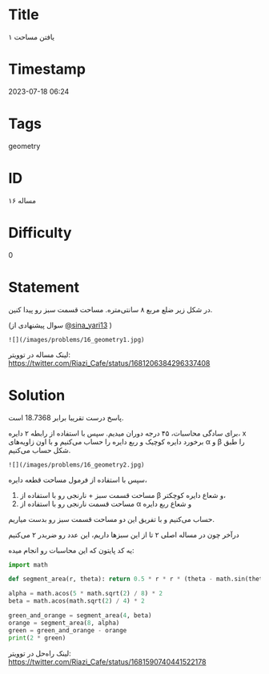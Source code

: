# Title
یافتن مساحت ۱
# Timestamp
2023-07-18 06:24
# Tags
geometry
# ID
مساله ۱۶
# Difficulty
0
# Statement
در شکل زیر ضلع مربع ۸ سانتی‌متره. مساحت قسمت سبز رو پیدا کنین.

(سوال پیشنهادی از 
[@sina_yari13](https://twitter.com/sina_yari13)
)

    ![](/images/problems/16_geometry1.jpg)

لینک مساله در توویتر: https://twitter.com/Riazi_Cafe/status/1681206384296337408

# Solution
پاسخ درست تقریبا برابر 18.7368 است.

برای سادگی محاسبات، ۴۵ درجه دوران میدیم. سپس با استفاده از رابطه ۲ دایره، x برخورد دایره کوچیک و ربع دایره را حساب می‌کنیم و با اون زاویه‌های α و β را طبق شکل حساب می‌کنیم.

    ![](/images/problems/16_geometry2.jpg)

سپس با استفاده از فرمول مساحت قطعه دایره،
1. مساحت قسمت سبز + نارنجی رو با استفاده از β و شعاع دایره کوچکتر،
2. مساحت قسمت نارنجی رو با استفاده از α و شعاع ربع دایره

حساب می‌کنیم و با تفریق این دو مساحت قسمت سبز رو بدست میاریم.

درآخر چون در مساله اصلی ۲ تا از این سبزها داریم، این عدد رو ضربدر ۲ می‌کنیم

یه کد پایتون که این محاسبات رو انجام میده: 

```python
import math

def segment_area(r, theta): return 0.5 * r * r * (theta - math.sin(theta))

alpha = math.acos(5 * math.sqrt(2) / 8) * 2
beta = math.acos(math.sqrt(2) / 4) * 2

green_and_orange = segment_area(4, beta)
orange = segment_area(8, alpha)
green = green_and_orange - orange
print(2 * green)
```

لینک راه‌حل در توویتر: https://twitter.com/Riazi_Cafe/status/1681590740441522178
